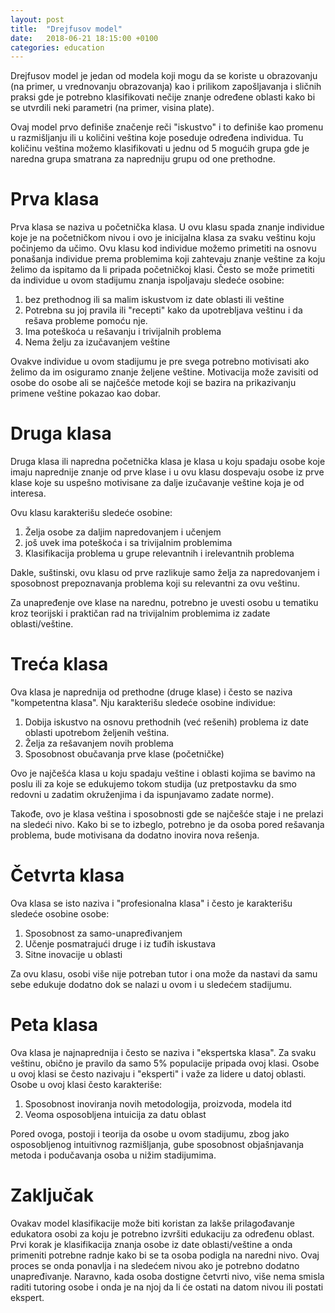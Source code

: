 ```yaml
---
layout: post
title:  "Drejfusov model"
date:   2018-06-21 18:15:00 +0100
categories: education
---
```


Drejfusov model je jedan od modela koji mogu da se koriste u obrazovanju (na primer, u vrednovanju obrazovanja) kao i prilikom zapošljavanja i sličnih praksi gde je potrebno klasifikovati nečije znanje određene oblasti kako bi se utvrdili neki parametri (na primer, visina plate).

Ovaj model prvo definiše značenje reči "iskustvo" i to definiše kao promenu u razmišljanju ili u količini veština koje poseduje određena individua. Tu količinu veština možemo klasifikovati u jednu od 5 mogućih grupa gde je naredna grupa smatrana za napredniju grupu od one prethodne. 

Prva klasa
===========

Prva klasa se naziva u početnička klasa. U ovu klasu spada znanje individue koje je na početničkom nivou i ovo je inicijalna klasa za svaku veštinu koju počinjemo da učimo. Ovu klasu kod individue možemo primetiti na osnovu ponašanja individue prema problemima koji zahtevaju znanje veštine za koju želimo da ispitamo da li pripada početničkoj klasi. Često se može primetiti da individue u ovom stadijumu znanja ispoljavaju sledeće osobine: 

1. bez prethodnog ili sa malim iskustvom iz date oblasti ili veštine 
2. Potrebna su joj pravila ili "recepti" kako da upotrebljava veštinu i da rešava probleme pomoću nje. 
3. Ima poteškoća u rešavanju i trivijalnih problema 
4. Nema želju za izučavanjem veštine 


Ovakve individue u ovom stadijumu je pre svega potrebno motivisati ako želimo da im osiguramo znanje željene veštine. Motivacija može zavisiti od osobe do osobe ali se najčešće metode koji se bazira na prikazivanju primene veštine pokazao kao dobar. 

Druga klasa 
=================

Druga klasa ili napredna početnička klasa je klasa u koju spadaju osobe koje imaju naprednije znanje od prve klase i u ovu klasu dospevaju osobe iz prve klase koje su uspešno motivisane za dalje izučavanje veštine koja je od interesa. 

Ovu klasu karakterišu sledeće osobine: 

1. Želja osobe za daljim napredovanjem i učenjem
2. još uvek ima poteškoća i sa trivijalnim problemima 
3. Klasifikacija problema u grupe relevantnih i irelevantnih problema

Dakle, suštinski, ovu klasu od prve razlikuje samo želja za napredovanjem i sposobnost prepoznavanja problema koji su relevantni za ovu veštinu. 

Za unapređenje ove klase na narednu, potrebno je uvesti osobu u tematiku kroz teorijski i praktičan rad na trivijalnim problemima iz zadate oblasti/veštine.

Treća klasa 
============

Ova klasa je naprednija od prethodne (druge klase) i često se naziva "kompetentna klasa". Nju karakterišu sledeće osobine individue:

1. Dobija iskustvo na osnovu prethodnih (već rešenih) problema iz date oblasti upotrebom željenih veština. 
2. Želja za rešavanjem novih problema 
3. Sposobnost obučavanja prve klase (početničke)

Ovo je najčešća klasa u koju spadaju veštine i oblasti kojima se bavimo na poslu ili za koje se edukujemo tokom studija (uz pretpostavku da smo redovni u zadatim okruženjima i da ispunjavamo zadate norme). 

Takođe, ovo je klasa veština i sposobnosti gde se najčešće staje i ne prelazi na sledeći nivo. Kako bi se to izbeglo, potrebno je da osoba pored rešavanja problema, bude motivisana da dodatno inovira nova rešenja.

Četvrta klasa 
=================

Ova klasa se isto naziva i "profesionalna klasa" i često je karakterišu sledeće osobine osobe:


1. Sposobnost za samo-unapređivanjem
2. Učenje posmatrajući druge i iz tuđih iskustava 
3. Sitne inovacije u oblasti 

Za ovu klasu, osobi više nije potreban tutor i ona može da nastavi da samu sebe edukuje dodatno dok se nalazi u ovom i u sledećem stadijumu. 

Peta klasa 
==============

Ova klasa je najnaprednija i često se naziva i "ekspertska klasa". Za svaku veštinu, obično je pravilo da samo 5% populacije pripada ovoj klasi. Osobe u ovoj klasi se često nazivaju i 
"eksperti" i važe za lidere u datoj oblasti. Osobe u ovoj klasi često karakteriše:

1. Sposobnost inoviranja novih metodologija, proizvoda, modela itd 
2. Veoma osposobljena intuicija za datu oblast 

Pored ovoga, postoji i teorija da osobe u ovom stadijumu, zbog jako osposobljenog intuitivnog razmišljanja, gube sposobnost objašnjavanja metoda i podučavanja osoba u nižim stadijumima. 


Zaključak
==========

Ovakav model klasifikacije može biti koristan za lakše prilagođavanje edukatora osobi za koju je potrebno izvršiti edukaciju za određenu oblast. Prvi korak je klasifikacija znanja osobe iz date oblasti/veštine a onda primeniti potrebne radnje kako bi se ta osoba podigla na naredni nivo. Ovaj proces se onda ponavlja i na sledećem nivou ako je potrebno dodatno unapređivanje. Naravno, kada osoba dostigne četvrti nivo, više nema smisla raditi tutoring osobe i onda je na njoj da li će ostati na datom nivou ili postati ekspert. 
